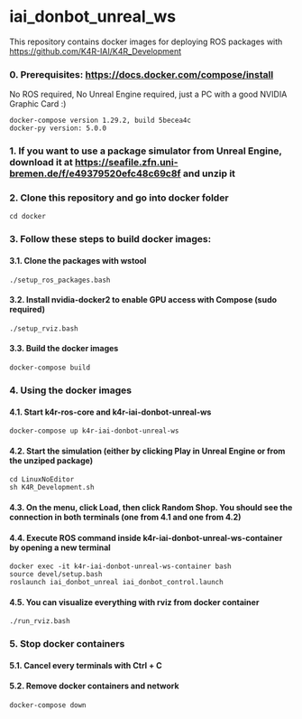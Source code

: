 # iai_donbot_unreal_ws

This repository contains docker images for deploying ROS packages with https://github.com/K4R-IAI/K4R_Development
### 0. Prerequisites: https://docs.docker.com/compose/install
No ROS required, No Unreal Engine required, just a PC with a good NVIDIA Graphic Card :)
```
docker-compose version 1.29.2, build 5becea4c
docker-py version: 5.0.0
```

### 1. If you want to use a package simulator from Unreal Engine, download it at https://seafile.zfn.uni-bremen.de/f/e49379520efc48c69c8f and unzip it
### 2. Clone this repository and go into docker folder
```
cd docker
```
### 3. Follow these steps to build docker images:
#### 3.1. Clone the packages with wstool
```
./setup_ros_packages.bash
```
#### 3.2. Install nvidia-docker2 to enable GPU access with Compose (sudo required)
```
./setup_rviz.bash
```
#### 3.3. Build the docker images
```
docker-compose build
```
### 4. Using the docker images
#### 4.1. Start k4r-ros-core and k4r-iai-donbot-unreal-ws
```
docker-compose up k4r-iai-donbot-unreal-ws
```
#### 4.2. Start the simulation (either by clicking Play in Unreal Engine or from the unziped package)
```
cd LinuxNoEditor
sh K4R_Development.sh
```
#### 4.3. On the menu, click Load, then click Random Shop. You should see the connection in both terminals (one from 4.1 and one from 4.2)
#### 4.4. Execute ROS command inside k4r-iai-donbot-unreal-ws-container by opening a new terminal
```
docker exec -it k4r-iai-donbot-unreal-ws-container bash
source devel/setup.bash
roslaunch iai_donbot_unreal iai_donbot_control.launch
```
#### 4.5. You can visualize everything with rviz from docker container
```
./run_rviz.bash
```
### 5. Stop docker containers 
#### 5.1. Cancel every terminals with Ctrl + C
#### 5.2. Remove docker containers and network
```
docker-compose down
```
